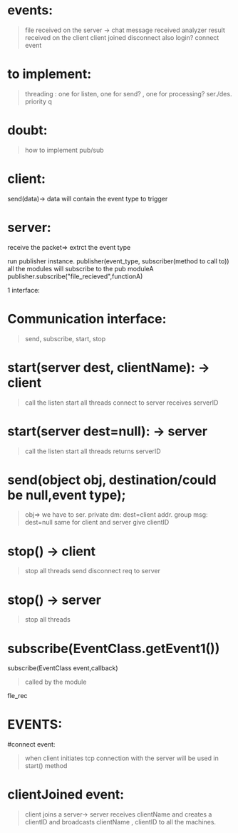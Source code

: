 ﻿# events:
> file received on the server -> 
> chat message received
> analyzer result received on the client
> client joined
> disconnect also
> login? 
> connect event

# to implement: 
> threading : one for listen, one for send? , one for processing?
> ser./des.
> priority q

# doubt:
> how to implement pub/sub   

# client: 
send(data)-> data will contain the event type to trigger 

# server:
receive the packet=> extrct the event type

run publisher instance.
publisher(event_type, subscriber(method to call to))
all the modules will subscribe to the pub
moduleA
publisher.subscribe("file_recieved",functionA)

1 interface:

# Communication interface:
> send, subscribe, start, stop 

# start(server dest, clientName): -> client
> call the listen 
> start all threads
> connect to server
> receives serverID

# start(server dest=null): -> server
> call the listen 
> start all threads
> returns serverID


# send(object obj, destination/could be null,event type);
> obj=> we have to ser.
> private dm: dest=client addr.
> group msg: dest=null
> same for client and server
> give clientID

# stop() -> client
> stop all threads
> send disconnect req to server

# stop() -> server
> stop all threads

# subscribe(EventClass.getEvent1())

subscribe(EventClass event,callback)
> called by the module

fle_rec


# EVENTS:

#connect event:
> when client initiates tcp connection with the server
> will be used in start() method

# clientJoined event:
> client joins a server-> server receives clientName and creates a clientID and broadcasts
clientName , clientID to all the machines.
